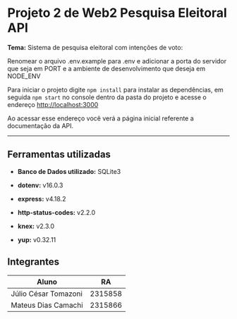 # Projeto 2 de Web2 Pesquisa Eleitoral API

**Tema:** Sistema de pesquisa eleitoral com intenções de voto:

Renomear o arquivo .env.example para .env e adicionar a porta do servidor que seja em PORT e a ambiente de desenvolvimento que deseja em NODE_ENV

Para iniciar o projeto digite `npm install` para instalar as dependências, em seguida `npm start` no console dentro da pasta do projeto e acesse o endereço <http://localhost:3000>

Ao acessar esse endereço você verá a página inicial referente a documentação da API.



---

## Ferramentas utilizadas

* **Banco de Dados utilizado:** SQLite3

*   **dotenv:** v16.0.3

*   **express:** v4.18.2

*   **http-status-codes:** v2.2.0

*   **knex:** v2.3.0

*   **yup:** v0.32.11

## Integrantes

| Aluno                       | RA      |
|-----------------------------|---------|
| Júlio César Tomazoni        | 2315858 |
| Mateus Dias Camachi         | 2315866 |
